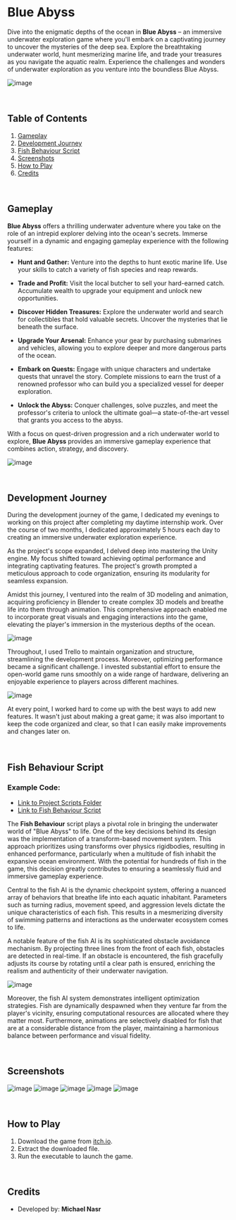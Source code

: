 # Blue Abyss

Dive into the enigmatic depths of the ocean in **Blue Abyss** – an immersive underwater exploration game where you'll embark on a captivating journey to uncover the mysteries of the deep sea. Explore the breathtaking underwater world, hunt mesmerizing marine life, and trade your treasures as you navigate the aquatic realm. Experience the challenges and wonders of underwater exploration as you venture into the boundless Blue Abyss.

![image](https://github.com/Micnasr/Blue-Abyss/assets/44876651/a191f685-f692-4560-8ff7-f27d5cc90244)

<br>

## Table of Contents
1. [Gameplay](#gameplay)
2. [Development Journey](#development-journey)
3. [Fish Behaviour Script](#fish-behaviour-script)
4. [Screenshots](#screenshots)
5. [How to Play](#how-to-play)
6. [Credits](#credits)

<br>

## Gameplay

**Blue Abyss** offers a thrilling underwater adventure where you take on the role of an intrepid explorer delving into the ocean's secrets. Immerse yourself in a dynamic and engaging gameplay experience with the following features:

- **Hunt and Gather:** Venture into the depths to hunt exotic marine life. Use your skills to catch a variety of fish species and reap rewards.

- **Trade and Profit:** Visit the local butcher to sell your hard-earned catch. Accumulate wealth to upgrade your equipment and unlock new opportunities.

- **Discover Hidden Treasures:** Explore the underwater world and search for collectibles that hold valuable secrets. Uncover the mysteries that lie beneath the surface.

- **Upgrade Your Arsenal:** Enhance your gear by purchasing submarines and vehicles, allowing you to explore deeper and more dangerous parts of the ocean.

- **Embark on Quests:** Engage with unique characters and undertake quests that unravel the story. Complete missions to earn the trust of a renowned professor who can build you a specialized vessel for deeper exploration.

- **Unlock the Abyss:** Conquer challenges, solve puzzles, and meet the professor's criteria to unlock the ultimate goal—a state-of-the-art vessel that grants you access to the abyss.

With a focus on quest-driven progression and a rich underwater world to explore, **Blue Abyss** provides an immersive gameplay experience that combines action, strategy, and discovery.

![image](https://github.com/Micnasr/Blue-Abyss/assets/44876651/b6cb9906-9631-40ef-9849-7ccb56618049)

<br>

## Development Journey

During the development journey of the game, I dedicated my evenings to working on this project after completing my daytime internship work. Over the course of two months, I dedicated approximately 5 hours each day to creating an immersive underwater exploration experience.

As the project's scope expanded, I delved deep into mastering the Unity engine. My focus shifted toward achieving optimal performance and integrating captivating features. The project's growth prompted a meticulous approach to code organization, ensuring its modularity for seamless expansion.

Amidst this journey, I ventured into the realm of 3D modeling and animation, acquiring proficiency in Blender to create complex 3D models and breathe life into them through animation. This comprehensive approach enabled me to incorporate great visuals and engaging interactions into the game, elevating the player's immersion in the mysterious depths of the ocean.

![image](https://github.com/Micnasr/Blue-Abyss/assets/44876651/8e18c422-7ee6-4bdd-acaf-fd14c6c43aa8)

Throughout, I used Trello to maintain organization and structure, streamlining the development process. Moreover, optimizing performance became a significant challenge. I invested substantial effort to ensure the open-world game runs smoothly on a wide range of hardware, delivering an enjoyable experience to players across different machines.

![image](https://github.com/Micnasr/Blue-Abyss/assets/44876651/c7113b15-d3c0-489f-bfc0-0265b585be4d)

At every point, I worked hard to come up with the best ways to add new features. It wasn't just about making a great game; it was also important to keep the code organized and clear, so that I can easily make improvements and changes later on.

<br>

## Fish Behaviour Script

### Example Code:
- [Link to Project Scripts Folder](Assets/Scripts/)
- [Link to Fish Behaviour Script](Assets/Scripts/Fish/EnemyPatrol.cs)


The **Fish Behaviour** script plays a pivotal role in bringing the underwater world of "Blue Abyss" to life. One of the key decisions behind its design was the implementation of a transform-based movement system. This approach prioritizes using transforms over physics rigidbodies, resulting in enhanced performance, particularly when a multitude of fish inhabit the expansive ocean environment. With the potential for hundreds of fish in the game, this decision greatly contributes to ensuring a seamlessly fluid and immersive gameplay experience.

Central to the fish AI is the dynamic checkpoint system, offering a nuanced array of behaviors that breathe life into each aquatic inhabitant. Parameters such as turning radius, movement speed, and aggression levels dictate the unique characteristics of each fish. This results in a mesmerizing diversity of swimming patterns and interactions as the underwater ecosystem comes to life.

A notable feature of the fish AI is its sophisticated obstacle avoidance mechanism. By projecting three lines from the front of each fish, obstacles are detected in real-time. If an obstacle is encountered, the fish gracefully adjusts its course by rotating until a clear path is ensured, enriching the realism and authenticity of their underwater navigation.

![image](https://github.com/Micnasr/Blue-Abyss/assets/44876651/356dfca6-439a-4d2e-8e88-728316cee034)

Moreover, the fish AI system demonstrates intelligent optimization strategies. Fish are dynamically despawned when they venture far from the player's vicinity, ensuring computational resources are allocated where they matter most. Furthermore, animations are selectively disabled for fish that are at a considerable distance from the player, maintaining a harmonious balance between performance and visual fidelity.

<br>

## Screenshots
![image](https://github.com/Micnasr/Blue-Abyss/assets/44876651/7ec32c25-e9b0-4cd3-adb3-f5b4eadfe0d5)
![image](https://github.com/Micnasr/Blue-Abyss/assets/44876651/c6d46769-2479-4a8b-875c-51224251224f)
![image](https://github.com/Micnasr/Blue-Abyss/assets/44876651/12facedf-78c4-45c8-b95d-ba1425283998)
![image](https://github.com/Micnasr/Blue-Abyss/assets/44876651/f376dff1-edfb-4c95-ad64-14aa6bcd6063)
![image](https://github.com/Micnasr/Blue-Abyss/assets/44876651/d4a31bb4-cb91-4258-9847-62f230f900a8)

<br>

## How to Play
1. Download the game from [itch.io](https://micnasr.itch.io/blue-abyss).
2. Extract the downloaded file.
3. Run the executable to launch the game.

<br>

## Credits

- Developed by: **Michael Nasr**
